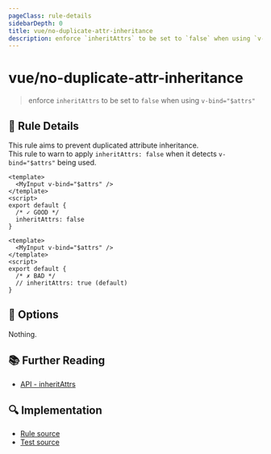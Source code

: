```yaml
---
pageClass: rule-details
sidebarDepth: 0
title: vue/no-duplicate-attr-inheritance
description: enforce `inheritAttrs` to be set to `false` when using `v-bind="$attrs"`
---
```

# vue/no-duplicate-attr-inheritance
> enforce `inheritAttrs` to be set to `false` when using `v-bind="$attrs"`

## :book: Rule Details

This rule aims to prevent duplicated attribute inheritance.  
This rule to warn to apply `inheritAttrs: false` when it detects `v-bind="$attrs"` being used.

<eslint-code-block :rules="{'vue/no-duplicate-attr-inheritance': ['error']}">

```vue
<template>
  <MyInput v-bind="$attrs" />
</template>
<script>
export default {
  /* ✓ GOOD */
  inheritAttrs: false
}
```

</eslint-code-block>

<eslint-code-block :rules="{'vue/no-duplicate-attr-inheritance': ['error']}">

```vue
<template>
  <MyInput v-bind="$attrs" />
</template>
<script>
export default {
  /* ✗ BAD */
  // inheritAttrs: true (default)
}
```

</eslint-code-block>

## :wrench: Options

Nothing.

## :books: Further Reading

- [API - inheritAttrs](https://v3.vuejs.org/api/options-misc.html#inheritattrs)

## :mag: Implementation

- [Rule source](https://github.com/vuejs/eslint-plugin-vue/blob/master/lib/rules/no-duplicate-attr-inheritance.js)
- [Test source](https://github.com/vuejs/eslint-plugin-vue/blob/master/tests/lib/rules/no-duplicate-attr-inheritance.js)
